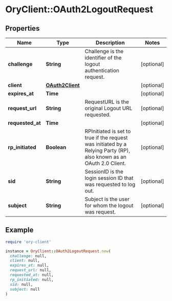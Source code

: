 # OryClient::OAuth2LogoutRequest

## Properties

| Name | Type | Description | Notes |
| ---- | ---- | ----------- | ----- |
| **challenge** | **String** | Challenge is the identifier of the logout authentication request. | [optional] |
| **client** | [**OAuth2Client**](OAuth2Client.md) |  | [optional] |
| **expires_at** | **Time** |  | [optional] |
| **request_url** | **String** | RequestURL is the original Logout URL requested. | [optional] |
| **requested_at** | **Time** |  | [optional] |
| **rp_initiated** | **Boolean** | RPInitiated is set to true if the request was initiated by a Relying Party (RP), also known as an OAuth 2.0 Client. | [optional] |
| **sid** | **String** | SessionID is the login session ID that was requested to log out. | [optional] |
| **subject** | **String** | Subject is the user for whom the logout was request. | [optional] |

## Example

```ruby
require 'ory-client'

instance = OryClient::OAuth2LogoutRequest.new(
  challenge: null,
  client: null,
  expires_at: null,
  request_url: null,
  requested_at: null,
  rp_initiated: null,
  sid: null,
  subject: null
)
```

